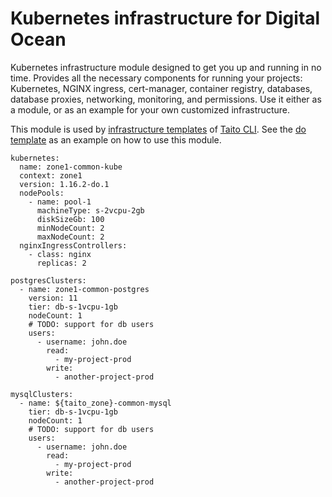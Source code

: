 # Kubernetes infrastructure for Digital Ocean

Kubernetes infrastructure module designed to get you up and running in no time. Provides all the necessary components for running your projects: Kubernetes, NGINX ingress, cert-manager, container registry, databases, database proxies, networking, monitoring, and permissions. Use it either as a module, or as an example for your own customized infrastructure.

This module is used by [infrastructure templates](https://taitounited.github.io/taito-cli/templates#infrastructure-templates) of [Taito CLI](https://taitounited.github.io/taito-cli/). See the [do template](https://github.com/TaitoUnited/taito-templates/tree/master/infrastructure/do/terraform) as an example on how to use this module.

```
kubernetes:
  name: zone1-common-kube
  context: zone1
  version: 1.16.2-do.1
  nodePools:
    - name: pool-1
      machineType: s-2vcpu-2gb
      diskSizeGb: 100
      minNodeCount: 2
      maxNodeCount: 2
  nginxIngressControllers:
    - class: nginx
      replicas: 2

postgresClusters:
  - name: zone1-common-postgres
    version: 11
    tier: db-s-1vcpu-1gb
    nodeCount: 1
    # TODO: support for db users
    users:
      - username: john.doe
        read:
          - my-project-prod
        write:
          - another-project-prod

mysqlClusters:
  - name: ${taito_zone}-common-mysql
    tier: db-s-1vcpu-1gb
    nodeCount: 1
    # TODO: support for db users
    users:
      - username: john.doe
        read:
          - my-project-prod
        write:
          - another-project-prod
```

